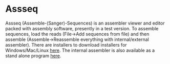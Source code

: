 Assseq
=======
Assseq (Assemble-(Sanger)-Sequences) is an assembler viewer and editor packed with assembly software, presently in a test version. To assemble sequences, load the reads (File->Add sequences from file) and then assemble (Assemble->Reassemble everything with internal/external assembler). There are installers to download installers for Windows/Mac/Linux [here](https://ormbunkar.se/assseq/downloads/). The internal assembler is also available as a stand alone program [here](https://github.com/RybergGroup/ASSSeqASS). 
